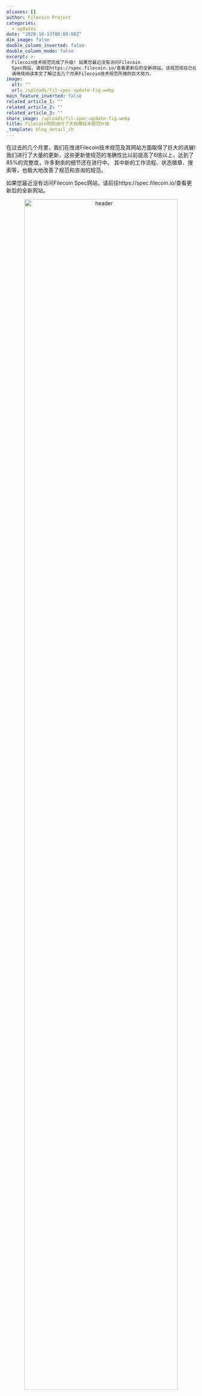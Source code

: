 ```yaml
---
aliases: []
author: Filecoin Project
categories:
  - updates
date: "2020-10-13T00:00:00Z"
dim_image: false
double_column_inverted: false
double_column_mode: false
excerpt: >-
  Filecoin技术规范完成了升级! 如果您最近没有访问Filecoin
  Spec网站，请前往https://spec.filecoin.io/查看更新后的全新网站，该规范现在已经准备好接受社区的咨询，更多更新即将到来!
  请继续阅读本文了解过去几个月来Filecoin技术规范所做的巨大努力。
image:
  alt: ""
  url: /uploads/fil-spec-update-fig.webp
main_feature_inverted: false
related_article_1: ""
related_article_2: ""
related_article_3: ""
share_image: /uploads/fil-spec-update-fig.webp
title: Filecoin刚刚进行了大规模技术规范升级
_template: blog_detail_ch
---
```


在过去的几个月里，我们在改进Filecoin技术规范及其网站方面取得了巨大的进展! 我们进行了大量的更新，这些更新使规范的准确性比以前提高了6倍以上，达到了85%的完整度，许多剩余的细节还在进行中。 其中新的工作流程、状态徽章、搜索等，也极大地改善了规范和咨询的规范。

如果您最近没有访问Filecoin Spec网站，请前往https://spec.filecoin.io/查看更新后的全新网站。

<div style="text-align:center">
<image width="90%" src="/vintage/images/blog/fil-spec-header.png" alt="header">
</div>

技术规范网站经历了几轮更新 "设计→实施→部署"，以整合所有必要的功能，为Filecoin开发者、实施者、研究者和生态开发者创建一个伟大的平台。此外，我们还降低了更新规范内容所需的复杂度、依赖应用结构化的软件包管理，增加了确保整个规范一致性的功能，增加了对新工具的支持等等。

## 最新的Filecoin技术规范促进了工作流程的改善

更新规范的内容现在是一个更简单、更愉快的体验，包括在markdown文件中 "仅需点击一次 "即可进行编辑。后台机制会处理剩下的工作，然后自动更新目录(ToC)和文档结构！您可以在规范的repo中找到所有需要的简单说明，以便贡献内容。您可以在规范的repo [README文件](https://github.com/filecoin-project/specs/blob/master/README.md)中找到贡献内容所需的所有简单说明。

以下为更新后的网站最值得关注的几项功能：

**工具 & 语法：**

1. 无缝对接和控制依赖npm与Go模块的软件包
2. 通过katex提供数学算法支持
3. 新的markdown linter带有一些自定义的lint规则，以确保在CI中作为测试运行的markdown内容的一致性。

**图表 & 代码块：**

1. Mermaid和Dot处理通道（可选择在未来添加更多）可与Hugo服务器很好地进行集成，用于开发和内容编辑。
2. 可以使用符号简码从规范中引用代码，这样即使代码库本身被修改，也能从相应的存储库中引用和提取正确的代码块。

**文档层级结构：**

1. 章节编号从ToC中提取，因此一旦章节重构ToC会自动更新。不需要单独编辑文件来保持同步。
2. 章节深度链接集成化。
3. 单页渲染现现已稳定，章节层级结构已反映在ToC中。

除了以上变更之外，网站还进行了其他改善！

<div style="text-align:center">
<image width="90%" src="/vintage/images/blog/fil-spec-facelift.png" alt="facelilft">
</div>

在内容方面，我们在更新协议的描述方面投入了巨大的精力。Filecoin是一个大型的项目。为了让我们的努力更有意义，假如将协议规范打印出来，**那将是一本约400页的教科书！**

Filecoin规范是基于实现不可知的，这意味着文档对使网络运行的算法和协议交互提供了很好的描述，但不涉及实现细节。该规范为开发者提供了在任何语言中实现Filecoin所需的所有细节，对Lotus实施方案的参考仅在某些需要的地方提供。

## 实施过程

在我们3个月的改进技术规范项目历程中，有超过300个GitHub问题被打开，200多个PR被合并。

<div style="text-align:center">
<image width="90%" src="/vintage/images/blog/fil-spec-stats.png" alt="stats">
</div>

如今，该技术规范网站的更新率已达84%。为了跟踪我们自己的进展情况，以及网站和协议的“健康”状态，我们引入了三个工具：

**1. 透明化的仪表盘** ，显示规范每个部分的状态，范围为 "不正确"、"WIP/草稿"、"可靠 "和 "稳定"。我们已经在规范markdown文件中集成了前端事项属性，以将数值无需任何额外的操作就能自动输入到仪表板中。另外值得注意的是，仪表板是由ToC自动生成和更新的，因此不需要编辑单独的文件来更新仪表盘。

<div style="text-align:center">
<image width="90%" src="/vintage/images/blog/fil-spec-legend.png" alt="legend">
</div>

**2. “审计完成度” 指标**作为仪表板的单独一栏，显示协议的具体组成部分是否已被审计。在有审计报告的情况下，将标明报告(或以前报告的清单)的链接及审计的日期。

<div style="text-align:center">
<image width="90%" src="/vintage/images/blog/fil-spec-dashboard2.png" alt="dashboard">
</div>

**3. 稳定的进度条显示** ，用来总结整个规范的状态。

<div style="text-align:center">
<image width="90%" src="/vintage/images/blog/fil-spec-progressbar-85.png" alt="progressbar">
</div>

**4. 单独用来显示"实施方案状态 "的仪表板** ，包含所有不同版本Filecoin实施方案的状态信息：Lotus、Fuhon、Forest和go-filecoin。该仪表板集成了程序挂钩，可以从相应的资源库中无缝提取信息，并报告CI测试是成功/失败以及测试覆盖率。

<div style="text-align:center">
<image width="90%" src="/vintage/images/blog/fil-spec-implementations.png" alt="implementations">
</div>

## FIP集成

经过几轮测试和两场令人印象深刻的太空竞赛，现在协议已经完成了微调，准备启动了！从现在开始，对协议的修改将通过[Filecoin改进提案(FIP)](https://github.com/filecoin-project/fips)进行。对协议的修改建议必须经过明确规定的流程，详见[FIP repository](https://github.com/filecoin-project/fips)。

在大多数情况下，FIP需要对协议规范进行更新，因此，我们正在进行的工作之一包括将Filecoin技术规范与FIP流程无缝整合。

## 下一步有什么计划?

我们还整合了规范版本，以创建规范本身的时间机器，这样您就可以在协议更新之前查看规范的最后更新时间。最后，我们正在整合工具，通过API远程提取数据。这将实现与FIP的无缝集成，同时允许我们扩展仪表板来使它包含 "一致性测试 "的状态。

如果您是Filecoin的开发者、研究者、矿工或用户，我们乐于见到您：

1. 帮助改进规范
2. 您对网站和更新规范流程的反馈意见
3. 关于如何进一步改善用户体验的想法

在两轮太空竞赛中，协议及其规范有了重大的进展和升级，因此现在需要额外的努力，将所有规范的仪表盘进度条填满! 我们正在致力于未来几周内有90%的可靠内容以及在未来几个月内有100%的稳定内容呈现给大家！
